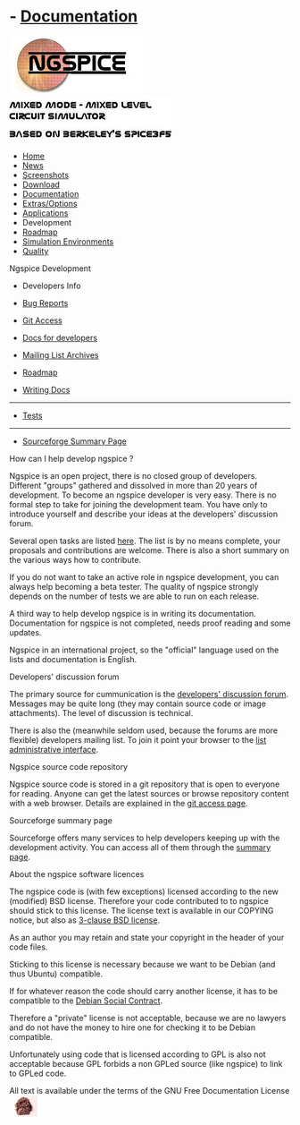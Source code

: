 # - [Documentation](./Docs.Html)

![NGSPICE](./images/nglogo.jpg) ![Mixed mode - mixed level circuit simulator - based on Berkeley's Spice3f5](./images/ngtext2.jpg) [](https://sourceforge.net/projects/ngspice)

- [Home](./index.html)
- [News](./news.html)
- [Screenshots](https://sourceforge.net/projects/ngspice/)
- [Download](./download.html)
- [Documentation](./docs.html)
- [Extras/Options](./extras.html)
- [Applications](./applic.html)
- Development
- [Roadmap](./roadmap.html)
- [Simulation Environments](./resources.html)
- [Quality](./quality.html)

Ngspice Development

- Developers Info

- [Bug Reports](./bugrep.html)

- [Git Access](./gitaccess.html)

- [Docs for developers](./devdocs.html)

- [Mailing List Archives](./mlarch.html)

- [Roadmap](./roadmap.html)

- [Writing Docs](./docwrite.html)

- ------------------------------------------------------------------------

- [Tests](./applic.html#test)

- ------------------------------------------------------------------------

- [Sourceforge Summary Page](https://sourceforge.net/projects/ngspice/)

How can I help develop ngspice ?

Ngspice is an open project, there is no closed group of developers. Different "groups" gathered and dissolved in more than 20 years of development. To become an ngspice developer is very easy. There is no formal step to take for joining the development team. You have only to introduce yourself and describe your ideas at the developers' discussion forum.

Several open tasks are listed [here](./roadmap.html). The list is by no means complete, your proposals and contributions are welcome. There is also a short summary on the various ways how to contribute.

If you do not want to take an active role in ngspice development, you can always help becoming a beta tester. The quality of ngspice strongly depends on the number of tests we are able to run on each release.

A third way to help develop ngspice is in writing its documentation. Documentation for ngspice is not completed, needs proof reading and some updates.

Ngspice in an international project, so the "official" language used on the lists and documentation is English.

Developers' discussion forum

The primary source for cummunication is the [developers' discussion forum](https://sourceforge.net/p/ngspice/discussion/127605/). Messages may be quite long (they may contain source code or image attachments). The level of discussion is technical.

There is also the (meanwhile seldom used, because the forums are more flexible) developers mailing list. To join it point your browser to the [list administrative interface](https://lists.sourceforge.net/lists/listinfo/ngspice-devel).

Ngspice source code repository

Ngspice source code is stored in a git repository that is open to everyone for reading. Anyone can get the latest sources or browse repository content with a web browser. Details are explained in the [git access page](./gitaccess.html).

Sourceforge summary page

Sourceforge offers many services to help developers keeping up with the development activity. You can access all of them through the [summary page](https://sourceforge.net/projects/ngspice/).

About the ngspice software licences

The ngspice code is (with few exceptions) licensed according to the new (modified) BSD license. Therefore your code contributed to to ngspice should stick to this license. The license text is available in our COPYING notice, but also as [3-clause BSD license](https://opensource.org/licenses/BSD-3-Clause).

As an author you may retain and state your copyright in the header of your code files.

Sticking to this license is necessary because we want to be Debian (and thus Ubuntu) compatible.

If for whatever reason the code should carry another license, it has to be compatible to the [Debian Social Contract](https://www.debian.org/social_contract.en.html).

Therefore a "private" license is not acceptable, because we are no lawyers and do not have the money to hire one for checking it to be Debian compatible.

Unfortunately using code that is licensed according to GPL is also not acceptable because GPL forbids a non GPLed source (like ngspice) to link to GPLed code.

[](http://sourceforge.net) All text is available under the terms of the GNU Free Documentation License ![](./images/spice.jpg)
